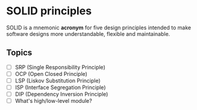 # SOLID principles
SOLID is a mnemonic **acronym** for five design principles intended to make software designs more understandable, flexible and maintainable.

## Topics
- [ ] SRP (Single Responsibility Principle)
- [ ] OCP (Open Closed Principle)
- [ ] LSP (Liskov Substitution Principle)
- [ ] ISP (Interface Segregation Principle)
- [ ] DIP (Dependency Inversion Principle)
- [ ] What's high/low-level module?